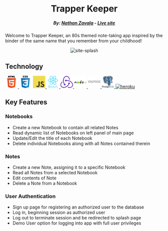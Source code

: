 <h1 align="center"> Trapper Keeper </h1>

<h5 align="center">  By:  <a href="https://github.com/zavadev">Nathan Zavala</a> - <a href="https://trapperkeeper-notes.herokuapp.com/"><i>Live site</a></i></h5>

Welcome to Trapper Keeper, an 80s themed note-taking app inspired by the binder of the same name that you remember from your childhood!

<p align="center"><img src="https://res.cloudinary.com/doulyb7dt/image/upload/v1653689514/Project%20Screenshots/tk2_g15xxi.png" alt="site-splash" width="650" height="400"/></p>


## Technology

<p align="left"> <a href="https://www.w3.org/html/" target="_blank" rel="noreferrer"> <img src="https://raw.githubusercontent.com/devicons/devicon/master/icons/html5/html5-original-wordmark.svg" alt="html5" width="40" height="40"/> </a> <img src="https://raw.githubusercontent.com/devicons/devicon/master/icons/css3/css3-original-wordmark.svg" alt="css3" width="40" height="40"/> </a> <a href="https://developer.mozilla.org/en-US/docs/Web/JavaScript" target="_blank" rel="noreferrer"> <img src="https://raw.githubusercontent.com/devicons/devicon/master/icons/javascript/javascript-original.svg" alt="javascript" width="40" height="40"/> </a> <a href="https://reactjs.org/" target="_blank" rel="noreferrer"> <img src="https://raw.githubusercontent.com/devicons/devicon/master/icons/react/react-original-wordmark.svg" alt="react" width="40" height="40"/> </a> <a href="https://redux.js.org" target="_blank" rel="noreferrer"> <img src="https://raw.githubusercontent.com/devicons/devicon/master/icons/redux/redux-original.svg" alt="redux" width="40" height="40"/> </a> <a href="https://nodejs.org" target="_blank" rel="noreferrer"> <img src="https://raw.githubusercontent.com/devicons/devicon/master/icons/nodejs/nodejs-original-wordmark.svg" alt="nodejs" width="40" height="40"/> </a> <a href="https://expressjs.com" target="_blank" rel="noreferrer"> <img src="https://raw.githubusercontent.com/devicons/devicon/master/icons/express/express-original-wordmark.svg" alt="express" width="40" height="40"/> </a> <a href="https://www.postgresql.org" target="_blank" rel="noreferrer"> <img src="https://raw.githubusercontent.com/devicons/devicon/master/icons/postgresql/postgresql-original-wordmark.svg" alt="postgresql" width="40" height="40"/> </a> <a href="https://heroku.com" target="_blank" rel="noreferrer"> <img src="https://www.vectorlogo.zone/logos/heroku/heroku-icon.svg" alt="heroku" width="40" height="40"/> </a> </p>

## Key Features
### Notebooks
  - Create a new Notebook to contain all related Notes
  - Read dynamic list of Notebooks on left panel of main page
  - Update/Edit the title of each Notebook
  - Delete individual Notebooks along with all Notes contained therein

### Notes
  - Create a new Note, assigning it to a specific Notebook
  - Read all Notes from a selected Notebook
  - Edit contents of Note
  - Delete a Note from a Notebook

### User Authentication
  - Sign up page for registering an authorized user to the database
  - Log in, beginning session as authorized user
  - Log out to terminate session and be redirected to splash page
  - Demo User option for logging into app with full user privileges
